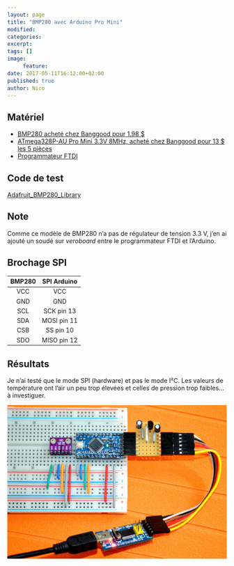 ```yaml
---
layout: page
title: "BMP280 avec Arduino Pro Mini"
modified:
categories:
excerpt:
tags: []
image:
     feature:
date: 2017-05-11T16:12:00+02:00
published: true
author: Nico
---
```



## Matériel

- [BMP280 acheté chez Banggood pour 1.98 $][2]
- [ATmega328P-AU Pro Mini 3.3V 8MHz, acheté chez Banggood pour 13 $ les 5 pièces][1]
- [Programmateur FTDI][3]


## Code de test

[Adafruit_BMP280_Library](https://github.com/adafruit/Adafruit_BMP280_Library)

## Note

Comme ce modèle de BMP280 n’a pas de régulateur de tension 3.3 V, j’en ai ajouté un soudé sur *veroboard* entre le programmateur FTDI et l’Arduino.

## Brochage SPI

| BMP280 | SPI Arduino   |
| :-:    | :-:           |
| VCC    | VCC           |
| GND    | GND           |
| SCL    | SCK    pin 13 |
| SDA    | MOSI   pin 11 |
| CSB    | SS     pin 10 |
| SDO    | MISO   pin 12 |

## Résultats

Je n’ai testé que le mode SPI (hardware) et pas le mode I²C. Les valeurs de température ont l’air un peu trop élevées et celles de pression trop faibles... à investiguer.


[![BMP280 + Arduino Pro Mini][image-1]][image-1]


[image-1]: ../../files/2017-05-11-bmp280-arduino-pro-mini/2017-05-11-bmp280-arduino-pro-mini-001.jpg
[1]: http://www.banggood.com/5Pcs-3_3V-8MHz-ATmega328P-AU-Pro-Mini-Microcontroller-Board-For-Arduino-p-980292.html?p=0431091025639201412F
[2]: https://www.banggood.com/GY-BMP280-3_3-High-Precision-Atmospheric-Pressure-Sensor-Module-For-Arduino-p-1111135.html?p=0431091025639201412F
[3]: http://www.miniinthebox.com/fr/programme-downloader-ftdi-basic-usb-a-ttl-ft232-pour-arduino_p903425.html

